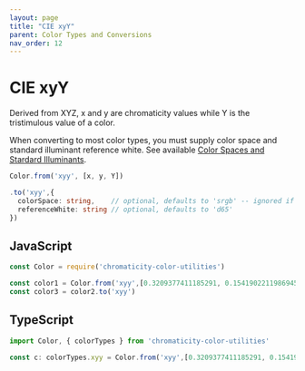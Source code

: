 ```yaml
---
layout: page
title: "CIE xyY"
parent: Color Types and Conversions
nav_order: 12
---
```


# CIE xyY

Derived from XYZ, x and y are chromaticity values while Y is the tristimulous value of a color.

When converting to most color types, you must supply color space and standard illuminant reference white. See available [Color Spaces and Stardard Illuminants](/color-spaces-standard-illuminants/).

```ts
Color.from('xyy', [x, y, Y])

.to('xyy',{
  colorSpace: string,    // optional, defaults to 'srgb' -- ignored if converting from xyz
  referenceWhite: string // optional, defaults to 'd65'
})
```

## JavaScript

```js
const Color = require('chromaticity-color-utilities')

const color1 = Color.from('xyy',[0.3209377411185291, 0.1541902211986945, 0.2848479])
const color3 = color2.to('xyy')
```

## TypeScript

```ts
import Color, { colorTypes } from 'chromaticity-color-utilities'

const c: colorTypes.xyy = Color.from('xyy',[0.3209377411185291, 0.1541902211986945, 0.2848479])
```


